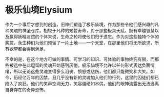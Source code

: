 # 极乐仙境Elysium

作为一个事后才想到的创造，旧神们塑造了极乐仙境，作为那些令他们感兴趣的凡种灵魂的神圣仓库。相较于凡种的短暂寿命，对于那些极具天赋、拥有卓越智慧以及赢得妖精友谊的个体来说，生命之轮将使他们归于遗忘。作为对这些独特个体的奖赏，永生种们为他们预留了一片土地——一个天堂，在那里他们将无所欲求，所有欲望都会得到满足。

不幸的是，在这个地方可做的事情、可学习的知识、可体验的事物终究有限，而那些被选中在此逗留的灵魂开始感到厌倦。极乐仙境不允许以任何形式表达负面情绪，所以无论这些灵魂变得多么沮丧、愤怒或悲伤，他们都只能微笑和大笑。如今，历经亿万年的囚禁，且几乎没有新的灵魂加入他们的行列，这里的囚徒们都已陷入了疯狂。他们的笑声空洞无力，笑容僵硬如木偶，他们的眼神流露出无法逃离自身存在的奇异恐怖。
